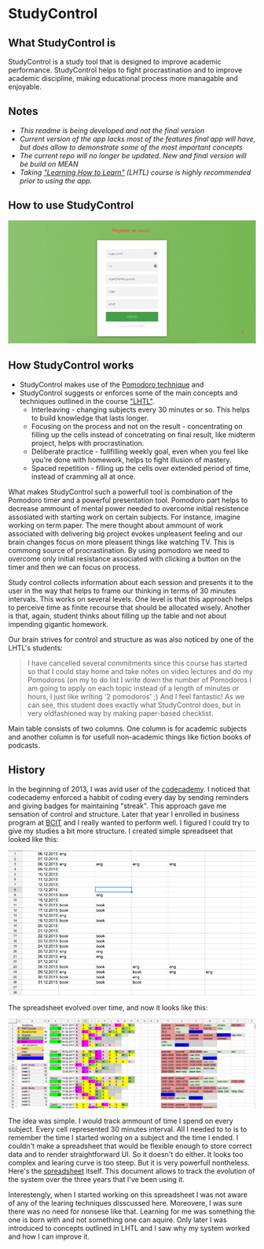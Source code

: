 # StudyControl
## What StudyControl is
StudyControl is a study tool that is designed to improve academic performance. 
StudyControl helps to fight procrastination and to improve academic discipline, making educational process more managable and enjoyable.
## Notes
- *This readme is being developed and not the final version*
- *Current version of the app lacks most of the features final app will have, but does allow to demonstrate some of the most important concepts*
- *The current repo will no longer be updated. New and final version will be build on MEAN*
- *Taking ["Learning How to Learn"](https://www.coursera.org/learn/learning-how-to-learn) (LHTL) course is highly recommended prior to using the app.*

## How to use StudyControl
![using_app](https://github.com/vicdashkov/study_control/blob/master/images/using_app.gif)

## How StudyControl works
- StudyControl makes use of the [Pomodoro technique](https://en.wikipedia.org/wiki/Pomodoro_Technique) 
and
- StudyControl suggests or enforces some of the main concepts and techniques outlined in the course ["LHTL"](https://www.coursera.org/learn/learning-how-to-learn). 
  - Interleaving - changing subjects every 30 minutes or so. This helps to build knowledge that lasts longer.  
  - Focusing on the process and not on the result - concentrating on filling up the cells instead of concetrating on final result, like midterm project, helps with procrastination. 
  - Deliberate practice - fullfilling weekly goal, even when you feel like you're done with homework, helps to fight illusion of mastery. 
  - Spaced repetition - filling up the cells over extended period of time, instead of cramming all at once.

What makes StudyControl such a powerfull tool is combination of the Pomodoro timer and a powerful presentation tool.
Pomodoro part helps to decrease ammount of mental power needed to overcome initial resistence assosiated with starting work on certain subjects. For instance, imagine working on term paper. The mere thought about ammount of work associated with delivering big project evokes unpleasent feeling and  our brain changes focus on more pleasent things like watching TV. This is commong source of procrastination. By using pomodoro we need to overcome only initial resistance associated with clicking a button on the timer and then we can focus on process.

Study control collects information about each session and presents it to the user in the way that helps to frame our thinking in terms of 30 minutes intervals. This works on several levels. One level is that this approach helps to perceive time as finite recourse that should be allocated wisely. Another is that, again, student thinks about filling up the table and not about impending gigantic homework.

Our brain strives for control and structure as was also noticed by one of the LHTL's students:
> I have cancelled several commitments since this course has started so that I could stay home and take notes on video lectures and do my Pomodoros (on my to do list I write down the number of Pomodoros I am going to apply on each topic instead of a length of minutes or hours, I just like writing '2 pomodoros' ;) And I feel fantastic!
As we can see, this student does exactly what StudyControl does, but in very oldfashioned way by making paper-based checklist.

Main table consists of two columns. One column is for academic subjects and another column is for usefull non-academic things  like fiction books of podcasts. 


## History
In the beginning of 2013, I was avid user of the [codecademy](https://www.codecademy.com/). I noticed that codecademy enforced a habbit of coding every day by sending reminders and giving badges for maintaining "streak". This approach gave me sensation of control and structure. 
Later that year I enrolled in business program at [BCIT](http://www.bcit.ca/) and I really wanted to perform well. I figured I could try to give my studies a bit more structure. I created simple spreadseet that looked like this:

![first_sheet](https://github.com/vicdashkov/study_control/blob/master/images/first_sheet.png)

The spreadsheet evolved over time, and now it looks like this: 

![second_sheet](https://github.com/vicdashkov/study_control/blob/master/images/secons_sheet.png)

The idea was simple. I would track ammount of time I spend on every subject. Every cell represented 30 minutes interval. All I needed to to is to remember the time I started woring on a subject and the time I ended. 
I couldn't make a spreadsheet that would be flexible enough to store correct data and to render straightforward UI. So it doesn't do either. It looks too complex and learing curve is too steep. But it is very powerfull nontheless. 
Here's the [spreadsheet](https://docs.google.com/spreadsheets/d/1OyAN5yKMNYc_HySc2362zKyYhqxHhFMci4HFjhcIbG4/pubhtml) itself. This document allows to track the evolution of the system over the three years that I've been using it.

Interestengly, when I started working on this spreadsheet I was not aware of any of the learing techniques disscussed here. Moreovere, I was sure there was no need for nonsese like that. Learning for me was something the one is born with and not something one can aquire. Only later I was introduced to concepts outlined in LHTL and I saw why my system worked and how I can improve it. 



